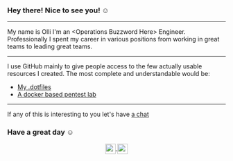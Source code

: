 ### Hey there! Nice to see you! ☺️

<hr/>

My name is Olli I'm an \<Operations Buzzword Here\> Engineer.
Professionally I spent my career in various positions from working in great
teams to leading great teams.

<hr/>

I use GitHub mainly to give people access to the few actually usable resources
I created. The most complete and understandable would be:

- [My .dotfiles](https://github.com/oliverwiegers/dotfiles)
- [A docker based pentest lab](https://github.com/oliverwiegers/pentest_lab)

<hr/>

If any of this is interesting to you let's have [a chat](https://infosec.exchange/@oliverwiegers)

### Have a great day ☺️

<div class="footer">
  <style>
    .footer {
        text-align: center;
    }
  </style>
  
  <a href="https://infosec.exchange/@oliverwiegers">
    <img align="center" width="24px" src="https://cdn.jsdelivr.net/npm/simple-icons@v3/icons/mastodon.svg" />
  </a>
  <a href="https://www.linkedin.com/in/oliver-wiegers-12057112a/">
    <img align="center" width="24px" src="https://cdn.jsdelivr.net/npm/simple-icons@v3/icons/linkedin.svg" />
  </a>
</div>
